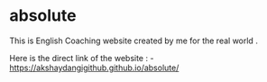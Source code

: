 # absolute

This is English Coaching website created by me for the real world .

Here is the direct link of the website : - https://akshaydangigithub.github.io/absolute/
